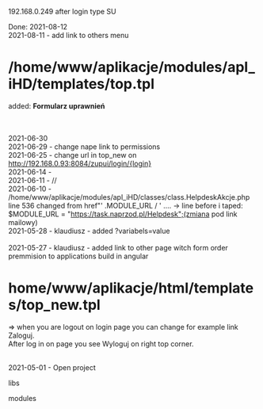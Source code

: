 192.168.0.249 after login type SU

Done: 
2021-08-12 </br>
2021-08-11 - add link to others menu  </br>
# /home/www/aplikacje/modules/apl_iHD/templates/top.tpl

added: <a href="http://192.168.0.93:8084/zupui/login/{$username}" target="_blank" style="text-decoration: none;"><b>Formularz uprawnień &nbsp;&nbsp;&nbsp;&nbsp;&nbsp;</b></a>

</br></br>
2021-06-30 </br>
2021-06-29 - change nape link to permissions</br>
2021-06-25 - change url in top_new on http://192.168.0.93:8084/zupui/login/{login}</br>
2021-06-14 - </br>
2021-06-11 - //</br>
2021-06-10 - /home/www/aplikacje/modules/apl_iHD/classes/class.HelpdeskAkcje.php</br>
line 536 changed  from href"' .MODULE_URL / ' ....  -> line before i taped: $MODULE_URL = "https://task.naprzod.pl/Helpdesk";(zmiana pod link mailowy)</br>
2021-05-28 - klaudiusz - added ?variabels=value</br></br>
2021-05-27 - klaudiusz - added link to other page witch form order premmision to applications build in angular </br>
# home/www/aplikacje/html/templates/top_new.tpl <br> 
=> when you are logout on login page you can change for example link Zaloguj. </br>
After log in on page you see Wyloguj on right top corner. </br>
</br>

2021-05-01 - Open project

libs

modules
